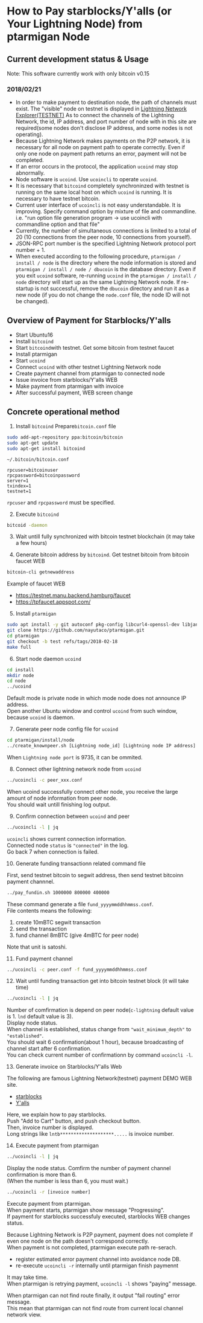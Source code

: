 # How to Pay starblocks/Y'alls (or Your Lightning Node) from ptarmigan Node

## Current development status & Usage

Note: This software currently work with only bitcoin v0.15

### 2018/02/21

- In order to make payment to destination node, the path of channels must exist.
  The "visible" node on testnet is displayed in [Lightning Network Explorer(TESTNET)](https://explorer.acinq.co/#/)
  As to connect the channels of the Lightning Network, the id, IP address, and port number of node with in this site are required(some nodes don't disclose IP address, and some nodes is not operating).
- Because Lightning Network makes payments on the P2P network, it is necessary for all node on payment path to operate correctly. Even if only one node on payment path returns an error, payment will not be completed.
- If an error occurs in the protocol, the application `ucoind` may stop abnormally.
- Node software is `ucoind`. Use `ucoincli` to operate `ucoind`.
- It is necessary that `bitcoind` completely synchroninzed with testnet is running on the same local host on which `ucoind` is running. It is necessary to have testnet bitcoin.
- Current user interface of `ucoincli` is not easy understandable. It is improving.
  Specify command option by mixture of file and commandline.
  i.e. "run option file generation program -> use ucoincli with commandline option and that file"
- Currently, the number of simultaneous connections is limited to a total of 20 (10 connections from the peer node, 10 connections from yourself).
- JSON-RPC port number is the specified Lightning Network protocol port number + 1.
- When executed according to the following procedure, `ptarmigan / install / node` is the directory where the node information is stored and `ptarmigan / install / node / dbucoin` is the database directory.
  Even if you exit `ucoind` software, re-running `ucoind` in the `ptarmigan / install / node` directory will start up as the same Lightning Network node.
  If re-startup is not successful, remove the `dbucoin` directory and run it as a new node (if you do not change the `node.conf` file, the node ID will not be changed).

## Overview of Payment for Starblocks/Y'alls

- Start Ubuntu16
- Install `bitcoind`
- Start `bitcoind`with testnet. Get some bitcoin from testnet faucet
- Install ptarmigan
- Start `ucoind`
- Connect `ucoind` with other testnet Lightning Network node
- Create payment channel from ptarmigan to connected node
- Issue invoice from starblocks/Y'alls WEB
- Make payment from ptarmigan with invoice
- After successful payment, WEB screen change

## Concrete operational method

1. Install `bitcoind`  Prepare`bitcoin.conf` file

```bash
sudo add-apt-repository ppa:bitcoin/bitcoin
sudo apt-get update
sudo apt-get install bitcoind
```

`~/.bitcoin/bitcoin.conf`

```text
rpcuser=bitcoinuser
rpcpassword=bitcoinpassword
server=1
txindex=1
testnet=1
```

`rpcuser` and `rpcpassword` must be specified.

2. Execute `bitcoind`

```bash
bitcoid -daemon
```

3. Wait untill fully synchronized with bitcoin testnet blockchain (it may take a few hours)

4. Generate bitcoin address by `bitcoind`. Get testnet bitcoin from bitcoin faucet WEB

```bash
bitcoin-cli getnewaddress
```

Example of faucet WEB

- https://testnet.manu.backend.hamburg/faucet
- https://tpfaucet.appspot.com/

5. Install `ptarmigan`

```bash
sudo apt install -y git autoconf pkg-config libcurl4-openssl-dev libjansson-dev libev-dev libboost-all-dev build-essential libtool jq bc
git clone https://github.com/nayutaco/ptarmigan.git
cd ptarmigan
git checkout -b test refs/tags/2018-02-18
make full
```

6. Start node daemon `ucoind`

```bash
cd install
mkdir node
cd node
../ucoind
```

Default mode is private node in which mode node does not announce IP address.  
Open another Ubuntu window and control `ucoind` from such window, because `ucoind` is daemon.

7. Generate peer node config file for `ucoind`

```bash
cd ptarmigan/install/node
../create_knownpeer.sh [Lightning node_id] [Lightning node IP address] [Lightning node port] > peer_xxx.conf
```

When `Lightning node port` is 9735, it can be ommited.

8. Connect other lightning network node from `ucoind`

```bash
../ucoincli -c peer_xxx.conf
```

When ucoind successfully connect other node, you receive the large amount of node information from peer node.  
You should wait untill finishing log output.

9. Confirm connection between  `ucoind` and peer

```bash
../ucoincli -l | jq
```

`ucoincli` shows current connection information.  
Connected node `status` is `"connected"` in the log.  
Go back 7 when connection is failed.

10. Generate funding transactionn related command file

First, send testnet bitcoin to segwit address, then send testnet bitcoinn payment channnel.

```bash
../pay_fundin.sh 1000000 800000 400000
```

These command generate a file `fund_yyyymmddhhmmss.conf`.  
File contents means the following:

  1. create 10mBTC segwit transaction
  2. send the transaction
  3. fund channel 8mBTC (give 4mBTC for peer node)

Note that unit is satoshi.

11. Fund payment channel

```bash
../ucoincli -c peer.conf -f fund_yyyymmddhhmmss.conf
```

12. Wait until funding transaction get into bitcoin testnet block (it will take time)

```bash
../ucoincli -l | jq
```

Number of comfirmation is depend on peer node(`c-lightning` default value is 1. `lnd` default value is 3).  
Display node status.  
When channel is established, status change from `"wait_minimum_depth"` to `"established"`.  
You should wait 6 confirmation(about 1 hour), because broadcasting of channel start after 6 confirmation.  
You can check current number of confirmationn by command `ucoincli -l`.

13. Generate invoice on Starblocks/Y'alls Web

The following are famous Lightning Network(testnet) payment DEMO WEB site.

- [starblocks](https://starblocks.acinq.co/#/)
- [Y'alls](https://yalls.org/)

Here, we explain how to pay starblocks.  
Push "Add to Cart" button, and push checkout button.  
Then, invoice number is displayed.  
Long strings like `lntb********************.....` is invoice number.

14. Execute payment from ptarmigan

```bash
../ucoincli -l | jq
```

Display the node status. Comfirm the number of payment channel confirmation is more than 6.  
(When the number is less than 6, you must wait.)  

```bash
../ucoincli -r [invoice number]
```

Execute payment from ptarmigan.  
When payment starts, ptarmigan show message "Progressing".  
If payment for starblocks successfuly executed, starblocks WEB changes status.
  
Because Lightning Network is P2P payment, payment does not complete if even one node on the path doesn't correspond correctly.  
When payment is not completed, ptarmigan execute path re-serach.

- register estimated error payment channel into avoidance node DB.
- re-execute `ucoincli -r` internally until ptarmigan finish paymennt

It may take time.  
When ptarmigan is retrying payment, `ucoincli -l` shows "paying" message.  

When ptarmigan can not find route finally, it output "fail routing" error message.  
This mean that ptarmigan can not find route from current local channel network view.
